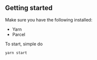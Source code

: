 ## Getting started

Make sure you have the following installed:

- Yarn
- Parcel

To start, simple do

```
yarn start
```
